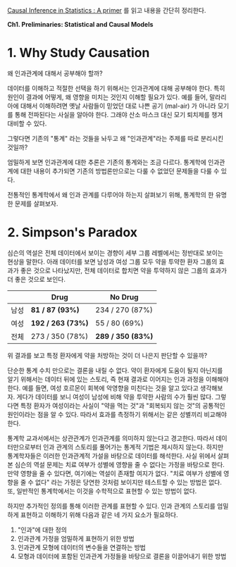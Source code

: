 [Causal Inference in Statistics : A primer](https://www.amazon.com/Causal-Inference-Statistics-Judea-Pearl/dp/1119186846)
를 읽고 내용을 간단히 정리한다.

**Ch1. Preliminaries: Statistical and Causal Models**

# 1. Why Study Causation

왜 인과관계에 대해서 공부해야 할까?

데이터를 이해하고 적절한 선택을 하기 위해서는 인과관계에 대해 공부해야 한다.
특히 원인이 결과에 어떻게, 왜 영향을 미치는 것인지 이해할 필요가 있다.
예를 들어, 말라리아에 대해서 이해하려면 옛날 사람들이 믿었던 대로 나쁜 공기 (mal-air) 가 아니라 모기를 통해 전파된다는 사실을 알아야 한다.
그래야 산소 마스크 대신 모기 퇴치제를 챙겨 대비할 수 있다.

그렇다면 기존의 "통계" 라는 것들을 놔두고 왜 "인과관계"라는 주제를 따로 분리시킨 것일까?

엄밀하게 보면 인과관계에 대한 추론은 기존의 통계와는 조금 다르다.
통계학에 인과관계에 대한 내용이 추가되면 기존의 방법론만으로는 다룰 수 없었던 문제들을 다룰 수 있다.

전통적인 통계학에서 왜 인과 관계를 다루어야 하는지 살펴보기 위해, 통계학의 한 유명한 문제를 살펴보자.

# 2. Simpson's Paradox

심슨의 역설은 전체 데이터에서 보이는 경향이 세부 그룹 레벨에서는 정반대로 보이는 현상을 말한다.
아래 데이터를 보면 남성과 여성 그룹 모두 약을 투약한 환자 그룹의 효과가 좋은 것으로 나타났지만, 전체 데이터로 합치면 약을 투약하지 않은 그룹의 효과가 더 좋은 것으로 보인다.

|      | Drug               | No Drug             |
|:----:|--------------------|---------------------|
| 남성 | **81 / 87 (93%)**   | 234 / 270 (87%)     |
| 여성 | **192 / 263 (73%)** | 55 / 80 (69%)       |
| 전체 | 273 / 350 (78%)     | **289 / 350 (83%)** |

위 결과를 보고 특정 환자에게 약을 처방하는 것이 더 나은지 판단할 수 있을까?

단순한 통계 수치 만으로는 결론을 내릴 수 없다.
약이 환자에게 도움이 될지 아닌지를 알기 위해서는 데이터 뒤에 있는 스토리, 즉 현재 결과로 이어지는 인과 과정을 이해해야 한다.
예를 들면, 여성 호르몬이 회복에 악영향을 미친다는 것을 알고 있다고 생각해보자.
게다가 데이터를 보니 여성이 남성에 비해 약을 투약한 사람의 수가 훨씬 많다.
그렇다면 특정 환자가 여성이라는 사실이 "약을 먹는 것"과 "회복되지 않는 것"의 공통적인 원인이라는 점을 알 수 있다.
따라서 효과를 측정하기 위해서는 같은 성별끼리 비교해야 한다.

통계학 교과서에서는 상관관계가 인과관계를 의미하지 않는다고 경고한다.
따라서 데이터만으로부터 인과 관계의 스토리를 풀어가는 통계적 기법은 제시하지 않는다.
하지만 통계학자들은 이러한 인과관계적 가설을 바탕으로 데이터를 해석한다.
사실 위에서 살펴본 심슨의 역설 문제는 치료 여부가 성별에 영향을 줄 수 없다는 가정을 바탕으로 한다.
만약 영향을 줄 수 있다면, 여기에는 역설이 존재할 여지가 없다.
"치료 여부가 성별에 영향을 줄 수 없다" 라는 가정은 당연한 것처럼 보이지만 테스트할 수 있는 방법은 없다.
또, 일반적인 통계학에서는 이것을 수학적으로 표현할 수 있는 방법이 없다.

하지만 추가적인 정의를 통해 이러한 관계를 표현할 수 있다.
인과 관계의 스토리를 엄밀하게 표현하고 이해하기 위해 다음과 같은 네 가지 요소가 필요하다.

1. "인과"에 대한 정의
2. 인과관계 가정을 엄밀하게 표현하기 위한 방법
3. 인과관계 모형에 데이터의 변수들을 연결하는 방법
4. 모형과 데이터에 포함된 인과관계 가정들을 바탕으로 결론을 이끌어내기 위한 방법
